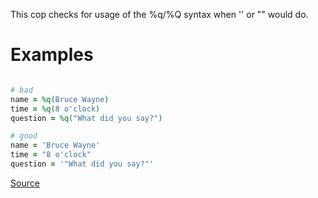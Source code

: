 
This cop checks for usage of the %q/%Q syntax when '' or "" would do.

# Examples

```ruby

# bad
name = %q(Bruce Wayne)
time = %q(8 o'clock)
question = %q("What did you say?")

# good
name = 'Bruce Wayne'
time = "8 o'clock"
question = '"What did you say?"'
```

[Source](http://www.rubydoc.info/gems/rubocop/RuboCop/Cop/Style/RedundantPercentQ)